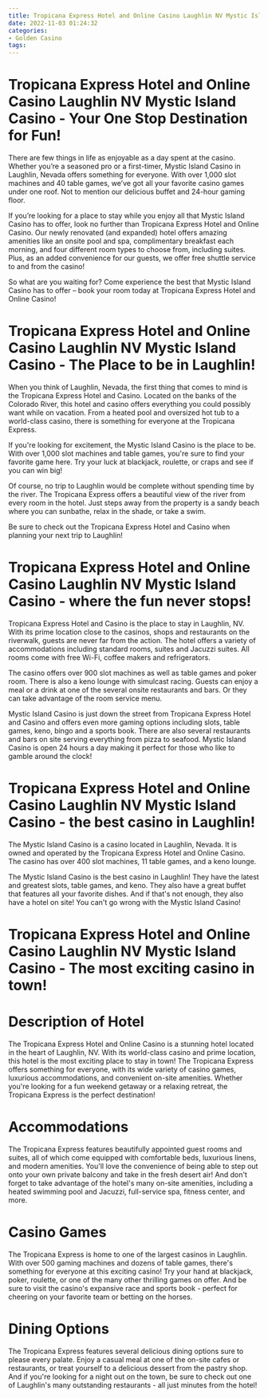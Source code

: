 ```yaml
---
title: Tropicana Express Hotel and Online Casino Laughlin NV Mystic Island Casino   Your One Stop Destination for Fun!
date: 2022-11-03 01:24:32
categories:
- Golden Casino
tags:
---
```



#  Tropicana Express Hotel and Online Casino Laughlin NV Mystic Island Casino - Your One Stop Destination for Fun!

There are few things in life as enjoyable as a day spent at the casino. Whether you’re a seasoned pro or a first-timer, Mystic Island Casino in Laughlin, Nevada offers something for everyone. With over 1,000 slot machines and 40 table games, we’ve got all your favorite casino games under one roof. Not to mention our delicious buffet and 24-hour gaming floor.

If you’re looking for a place to stay while you enjoy all that Mystic Island Casino has to offer, look no further than Tropicana Express Hotel and Online Casino. Our newly renovated (and expanded) hotel offers amazing amenities like an onsite pool and spa, complimentary breakfast each morning, and four different room types to choose from, including suites. Plus, as an added convenience for our guests, we offer free shuttle service to and from the casino!

So what are you waiting for? Come experience the best that Mystic Island Casino has to offer – book your room today at Tropicana Express Hotel and Online Casino!

#  Tropicana Express Hotel and Online Casino Laughlin NV Mystic Island Casino - The Place to be in Laughlin!

When you think of Laughlin, Nevada, the first thing that comes to mind is the Tropicana Express Hotel and Casino. Located on the banks of the Colorado River, this hotel and casino offers everything you could possibly want while on vacation. From a heated pool and oversized hot tub to a world-class casino, there is something for everyone at the Tropicana Express.

If you're looking for excitement, the Mystic Island Casino is the place to be. With over 1,000 slot machines and table games, you're sure to find your favorite game here. Try your luck at blackjack, roulette, or craps and see if you can win big!

Of course, no trip to Laughlin would be complete without spending time by the river. The Tropicana Express offers a beautiful view of the river from every room in the hotel. Just steps away from the property is a sandy beach where you can sunbathe, relax in the shade, or take a swim.

Be sure to check out the Tropicana Express Hotel and Casino when planning your next trip to Laughlin!

#  Tropicana Express Hotel and Online Casino Laughlin NV Mystic Island Casino - where the fun never stops!

Tropicana Express Hotel and Casino is the place to stay in Laughlin, NV. With its prime location close to the casinos, shops and restaurants on the riverwalk, guests are never far from the action. The hotel offers a variety of accommodations including standard rooms, suites and Jacuzzi suites. All rooms come with free Wi-Fi, coffee makers and refrigerators.

The casino offers over 900 slot machines as well as table games and poker room. There is also a keno lounge with simulcast racing. Guests can enjoy a meal or a drink at one of the several onsite restaurants and bars. Or they can take advantage of the room service menu.

Mystic Island Casino is just down the street from Tropicana Express Hotel and Casino and offers even more gaming options including slots, table games, keno, bingo and a sports book. There are also several restaurants and bars on site serving everything from pizza to seafood. Mystic Island Casino is open 24 hours a day making it perfect for those who like to gamble around the clock!

#  Tropicana Express Hotel and Online Casino Laughlin NV Mystic Island Casino - the best casino in Laughlin!

The Mystic Island Casino is a casino located in Laughlin, Nevada. It is owned and operated by the Tropicana Express Hotel and Online Casino. The casino has over 400 slot machines, 11 table games, and a keno lounge.

The Mystic Island Casino is the best casino in Laughlin! They have the latest and greatest slots, table games, and keno. They also have a great buffet that features all your favorite dishes. And if that's not enough, they also have a hotel on site! You can't go wrong with the Mystic Island Casino!

#  Tropicana Express Hotel and Online Casino Laughlin NV Mystic Island Casino - The most exciting casino in town!

# Description of Hotel

The Tropicana Express Hotel and Online Casino is a stunning hotel located in the heart of Laughlin, NV. With its world-class casino and prime location, this hotel is the most exciting place to stay in town! The Tropicana Express offers something for everyone, with its wide variety of casino games, luxurious accommodations, and convenient on-site amenities. Whether you're looking for a fun weekend getaway or a relaxing retreat, the Tropicana Express is the perfect destination!

# Accommodations

The Tropicana Express features beautifully appointed guest rooms and suites, all of which come equipped with comfortable beds, luxurious linens, and modern amenities. You'll love the convenience of being able to step out onto your own private balcony and take in the fresh desert air! And don't forget to take advantage of the hotel's many on-site amenities, including a heated swimming pool and Jacuzzi, full-service spa, fitness center, and more.

# Casino Games

The Tropicana Express is home to one of the largest casinos in Laughlin. With over 500 gaming machines and dozens of table games, there's something for everyone at this exciting casino! Try your hand at blackjack, poker, roulette, or one of the many other thrilling games on offer. And be sure to visit the casino's expansive race and sports book - perfect for cheering on your favorite team or betting on the horses.

# Dining Options

The Tropicana Express features several delicious dining options sure to please every palate. Enjoy a casual meal at one of the on-site cafes or restaurants, or treat yourself to a delicious dessert from the pastry shop. And if you're looking for a night out on the town, be sure to check out one of Laughlin's many outstanding restaurants - all just minutes from the hotel!